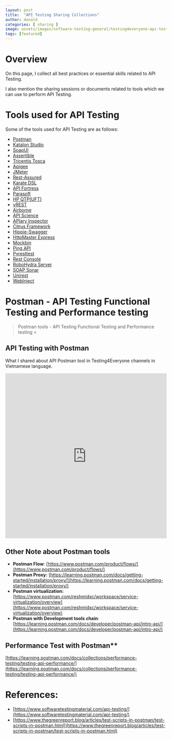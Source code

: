 ```yaml
---
layout: post
title:  "API Testing Sharing Collections"
author: donald
categories: [ sharing ]
image: assets/images/software-testing-general/testing4everyone-api-testing.png
tags: [featured]
---
```

# Overview

On this page, I collect all best practices or essential skills related to API Testing.

I also mention the sharing sessions or documents related to tools which we can use to perform API Testing.

# **Tools used for API Testing**

Some of the tools used for API Testing are as follows:

- [Postman](https://www.softwaretestingmaterial.com/postman-tutorial/)
- [Katalon Studio](https://www.softwaretestingmaterial.com/katalon-studio-tutorial/)
- [SoapUI](https://www.soapui.org/)
- [Assertible](https://assertible.com/)
- [Tricentis Tosca](https://www.tricentis.com/software-testing-tools/)
- [Apigee](https://apigee.com/)
- [JMeter](https://jmeter.apache.org/)
- [Rest-Assured](http://rest-assured.io/)
- [Karate DSL](https://github.com/intuit/karate)
- [API Fortress](http://apifortress.com/)
- [Parasoft](https://www.parasoft.com/)
- [HP QTP(UFT)](https://software.microfocus.com/)
- [vREST](https://vrest.io/)
- [Airborne](https://github.com/brooklynDev/airborne)
- [API Science](https://www.apiscience.com/)
- [APIary Inspector](https://help.apiary.io/tools/api-inspector/)
- [Citrus Framework](https://citrusframework.org/)
- [Hippie-Swagger](https://github.com/CacheControl/hippie-swagger)
- [HttpMaster Express](https://www.httpmaster.net/)
- [Mockbin](http://mockbin.org/)
- [Ping API](https://ping-api.com/)
- [Pyresttest](https://github.com/svanoort/pyresttest)
- [Rest Console](https://github.com/ahmadnassri/restconsole)
- [RoboHydra Server](http://robohydra.org/)
- [SOAP Sonar](http://www.crosschecknet.com/products/soapsonar.php)
- [Unirest](https://www.npmjs.com/package/unirest)
- [WebInject](http://www.webinject.org/)

# Postman - API Testing Functional Testing and Performance testing

> Postman tools - API Testing Functional Testing and Performance testing <

## API Testing with Postman
What I shared about API Postman tool in Testing4Everyone channels in Vietnamese language.

<p><iframe style="width:100%;" height="515" src="https://www.youtube.com/embed/qiKU4YpTFxA?si=D96Rd6oWw3Kavmua" frameborder="0" allowfullscreen></iframe></p>

## Other Note about Postman tools
- **Postman Flow**: [https://www.postman.com/product/flows/](https://www.postman.com/product/flows/)
- **Postman Proxy:** [https://learning.postman.com/docs/getting-started/installation/proxy/](https://learning.postman.com/docs/getting-started/installation/proxy/)
- **Postman virtualization:** [https://www.postman.com/reshmidxc/workspace/service-virtualization/overview](https://www.postman.com/reshmidxc/workspace/service-virtualization/overview)
- **Postman with Development tools chain**: [https://learning.postman.com/docs/developer/postman-api/intro-api/](https://learning.postman.com/docs/developer/postman-api/intro-api/)

## Performance Test with Postman**
[https://learning.postman.com/docs/collections/performance-testing/testing-api-performance/](https://learning.postman.com/docs/collections/performance-testing/testing-api-performance/)

# References:
- [https://www.softwaretestingmaterial.com/api-testing/](https://www.softwaretestingmaterial.com/api-testing/)
- [https://www.thegreenreport.blog/articles/test-scripts-in-postman/test-scripts-in-postman.html](https://www.thegreenreport.blog/articles/test-scripts-in-postman/test-scripts-in-postman.html)